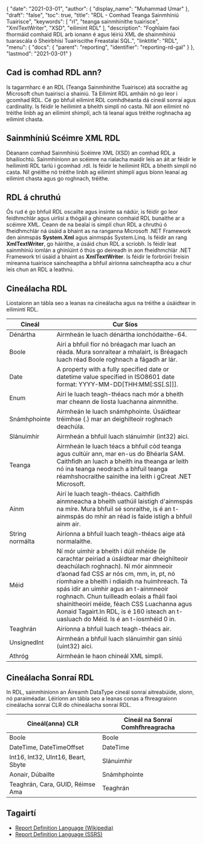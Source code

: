 {
  "date": "2021-03-01",
  "author": {
    "display_name": "Muhammad Umar"
},
  "draft": "false",
  "toc": true,
  "title": "RDL - Comhad Teanga Sainmhíniú Tuairisce",
  "keywords": [
"rl",
"teanga sainmhínithe tuairisce",
"XmlTextWriter",
"XSD",
"eilimint RDL"
],
  "description": "Foghlaim faoi fhormáid comhaid RDL arb ionann é agus léiriú XML de shainmhíniú tuarascála ó Sheirbhísí Tuairiscithe Freastalaí SQL.",
  "linktitle": "RDL",
  "menu": {
    "docs": {
      "parent": "reporting",
      "identifier": "reporting-rd-gal"
}
},
  "lastmod": "2021-03-01"
}

## Cad is comhad RDL ann? ##

Is tagarmharc é an RDL (Teanga Sainmhínithe Tuairisce) atá socraithe ag Microsoft chun tuairiscí a shainiú. Tá Eilimint RDL amháin nó go leor i gcomhad RDL. Cé go bhfuil eilimint RDL comhdhéanta dá cineál sonraí agus cardinality. Is féidir le heilimint a bheith simplí nó casta. Níl aon eilimint nó tréithe linbh ag an eilimint shimplí, ach tá leanaí agus tréithe roghnacha ag eilimint chasta.

## Sainmhíniú Scéimre XML RDL
Déanann comhad Sainmhíniú Scéimre XML (XSD) an comhad RDL a bhailíochtú. Sainmhíníonn an scéimre na rialacha maidir leis an áit ar féidir le heilimintí RDL tarlú i gcomhad .rdl. Is féidir le heilimint RDL a bheith simplí nó casta. Níl gnéithe nó tréithe linbh ag eilimint shimplí agus bíonn leanaí ag eilimint chasta agus go roghnach, tréithe.

## RDL á chruthú
Ós rud é go bhfuil RDL oscailte agus insínte sa nádúr, is féidir go leor feidhmchlár agus uirlisí a thógáil a ghineann comhaid RDL bunaithe ar a scéimre XML. Ceann de na bealaí is simplí chun RDL a chruthú ó fheidhmchlár ná úsáid a bhaint as na ranganna Microsoft .NET Framework den ainmspás **System.Xml** agus ainmspás System.Linq. Is féidir an rang **XmlTextWriter**, go háirithe, a úsáid chun RDL a scríobh. Is féidir leat sainmhíniú iomlán a ghiniúint ó thús go deireadh in aon fheidhmchlár .NET Framework trí úsáid a bhaint as **XmlTextWriter**. Is féidir le forbróirí freisin míreanna tuairisce saincheaptha a bhfuil airíonna saincheaptha acu a chur leis chun an RDL a leathnú.

## Cineálacha RDL
Liostaíonn an tábla seo a leanas na cineálacha agus na tréithe a úsáidtear in eilimintí RDL.

|Cineál|Cur Síos|
---|---|
|Dénártha |Airmheán le luach dénártha ionchódaithe-64. ||
| Boole | Airí a bhfuil fíor nó bréagach mar luach an réada. Mura sonraítear a mhalairt, is Bréagach luach réad Boole roghnach a fágadh ar lár.|
|Date	|A property with a fully specified date or datetime value specified in ISO8601 date format: YYYY-MM-DD[THH:MM[:SS[.S]]].|
|Enum |Airí le luach teagh-théacs nach mór a bheith mar cheann de liosta luachanna ainmnithe.|
|Snámhphointe |Airmheán le luach snámhphointe. Úsáidtear tréimhse (.) mar an deighilteoir roghnach deachúla.|
|Slánuimhir |Airmheán a bhfuil luach slánuimhir (int32) aici. ||
|Teanga |Airmheán le luach téacs a bhfuil cód teanga agus cultúir ann, mar en-us do Bhéarla SAM. Caithfidh an luach a bheith ina theanga ar leith nó ina teanga neodrach a bhfuil teanga réamhshocraithe sainithe ina leith i gCreat .NET Microsoft.|
|Ainm | Airí le luach teagh-théacs. Caithfidh ainmneacha a bheith uathúil laistigh d'ainmspás na míre. Mura bhfuil sé sonraithe, is é an t-ainmspás do mhír an réad is faide istigh a bhfuil ainm air.|
|String normálta |Airíonna a bhfuil luach teagh-théacs aige atá normalaithe.|
|Méid |Ní mór uimhir a bheith i dúil mhéide (le carachtar peiriad a úsáidtear mar dheighilteoir deachúlach roghnach). Ní mór ainmneoir d’aonad fad CSS ar nós cm, mm, in, pt, nó ríomhaire a bheith i ndiaidh na huimhreach. Tá spás idir an uimhir agus an t-ainmneoir roghnach. Chun tuilleadh eolais a fháil faoi shainitheoirí méide, féach CSS Luachanna agus Aonaid Tagairt.In RDL, is é 160 isteach an t-uasluach do Méid. Is é an t-íosmhéid 0 in.|
|Teaghrán |Airíonna a bhfuil luach teagh-théacs air.|
|UnsignedInt |Airmheán a bhfuil luach slánuimhir gan síniú (uint32) aici. ||
|Athróg |Airmheán le haon chineál XML simplí.|

## Cineálacha Sonraí RDL
In RDL, sainmhíníonn an Áireamh DataType cineál sonraí aitreabúide, slonn, nó paraiméadar. Léiríonn an tábla seo a leanas conas a fhreagraíonn cineálacha sonraí CLR do chineálacha sonraí RDL.

|Cineál(anna) CLR |Cineál na Sonraí Comhfhreagracha|
---|---|
| Boole | Boole|
|DateTime, DateTimeOffset |DateTime|
|Int16, Int32, UInt16, Beart, Sbyte | Slánuimhir|
|Aonair, Dúbailte | Snámhphointe|
|Teaghrán, Cara, GUID, Réimse Ama | Teaghrán |


## Tagairtí ##

- [Report Definition Language (Wikipedia)](https://en.wikipedia.org/wiki/Report_Definition_Language)
- [Report Definition Language (SSRS)](https://learn.microsoft.com/en-us/sql/reporting-services/reports/report-definition-language-ssrs)

